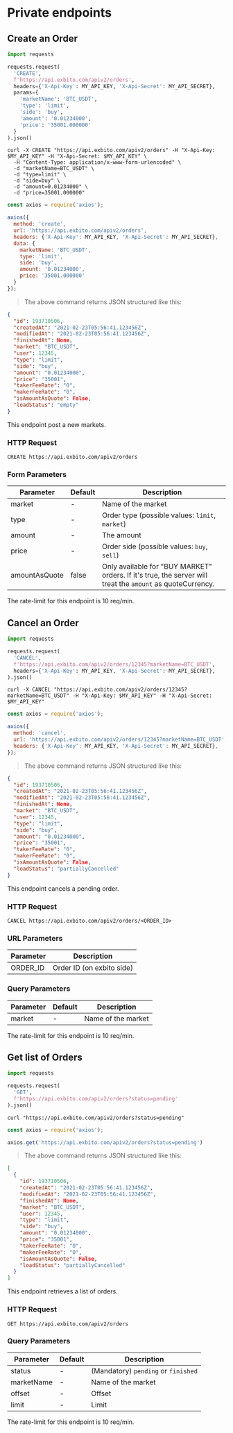 # Private endpoints

## Create an Order

```python
import requests

requests.request(
  'CREATE',
  f'https://api.exbito.com/apiv2/orders',
  headers={'X-Api-Key': MY_API_KEY, 'X-Api-Secret': MY_API_SECRET},
  params={
    'marketName': 'BTC_USDT',
    'type': 'limit',
    'side': 'buy',
    'amount': '0.01234000',
    'price': '35001.000000'
  }
).json()
```

```shell
curl -X CREATE "https://api.exbito.com/apiv2/orders" -H "X-Api-Key: $MY_API_KEY" -H "X-Api-Secret: $MY_API_KEY" \
  -H "Content-Type: application/x-www-form-urlencoded" \
  -d "marketName=BTC_USDT" \
  -d "type=limit" \
  -d "side=buy" \
  -d "amount=0.01234000" \
  -d "price=35001.000000"

```

```javascript
const axios = require('axios');

axios({
  method: 'create',
  url: 'https://api.exbito.com/apiv2/orders',
  headers: {'X-Api-Key': MY_API_KEY, 'X-Api-Secret': MY_API_SECRET},
  data: {
    marketName: 'BTC_USDT',
    type: 'limit',
    side: 'buy',
    amount: '0.01234000',
    price: '35001.000000'
  }
});
```

> The above command returns JSON structured like this:

```json
{
  "id": 193710506,
  "createdAt": "2021-02-23T05:56:41.123456Z",
  "modifiedAt": "2021-02-23T05:56:41.123456Z",
  "finishedAt": None,
  "market": "BTC_USDT",
  "user": 12345,
  "type": "limit",
  "side": "buy",
  "amount": "0.01234000",
  "price": "35001",
  "takerFeeRate": "0",
  "makerFeeRate": "0",
  "isAmountAsQuote": False,
  "loadStatus": "empty"
}
```

This endpoint post a new markets.

### HTTP Request

`CREATE https://api.exbito.com/apiv2/orders`

### Form Parameters

Parameter | Default | Description
--------- | ------- | -----------
market | - | Name of the market
type | - | Order type (possible values: `limit`, `market`)
amount | - | The amount
price | - | Order side (possible values: `buy`, `sell`)
amountAsQuote | false | Only available for "BUY MARKET" orders. If it's true, the server will treat the `amount` as quoteCurrency.

<aside class="notice">
The rate-limit for this endpoint is 10 req/min.
</aside>

## Cancel an Order

```python
import requests

requests.request(
  'CANCEL',
  f'https://api.exbito.com/apiv2/orders/12345?marketName=BTC_USDT',
  headers={'X-Api-Key': MY_API_KEY, 'X-Api-Secret': MY_API_SECRET},
).json()
```

```shell
curl -X CANCEL "https://api.exbito.com/apiv2/orders/12345?marketName=BTC_USDT" -H "X-Api-Key: $MY_API_KEY" -H "X-Api-Secret: $MY_API_KEY"

```

```javascript
const axios = require('axios');

axios({
  method: 'cancel',
  url: 'https://api.exbito.com/apiv2/orders/12345?marketName=BTC_USDT',
  headers: {'X-Api-Key': MY_API_KEY, 'X-Api-Secret': MY_API_SECRET},
});
```

> The above command returns JSON structured like this:

```json
{
  "id": 193710506,
  "createdAt": "2021-02-23T05:56:41.123456Z",
  "modifiedAt": "2021-02-23T05:56:41.123456Z",
  "finishedAt": None,
  "market": "BTC_USDT",
  "user": 12345,
  "type": "limit",
  "side": "buy",
  "amount": "0.01234000",
  "price": "35001",
  "takerFeeRate": "0",
  "makerFeeRate": "0",
  "isAmountAsQuote": False,
  "loadStatus": "partiallyCancelled"
}
```

This endpoint cancels a pending order.

### HTTP Request

`CANCEL https://api.exbito.com/apiv2/orders/<ORDER_ID>`

### URL Parameters

Parameter | Description
--------- | -----------
ORDER_ID | Order ID (on exbito side)

### Query Parameters

Parameter | Default | Description
--------- | ------- | -----------
market | - | Name of the market

<aside class="notice">
The rate-limit for this endpoint is 10 req/min.
</aside>

## Get list of Orders

```python
import requests

requests.request(
  'GET',
  f'https://api.exbito.com/apiv2/orders?status=pending'
).json()
```

```shell
curl "https://api.exbito.com/apiv2/orders?status=pending"
```

```javascript
const axios = require('axios');

axios.get('https://api.exbito.com/apiv2/orders?status=pending')
```

> The above command returns JSON structured like this:

```json
[
  {
    "id": 193710506,
    "createdAt": "2021-02-23T05:56:41.123456Z",
    "modifiedAt": "2021-02-23T05:56:41.123456Z",
    "finishedAt": None,
    "market": "BTC_USDT",
    "user": 12345,
    "type": "limit",
    "side": "buy",
    "amount": "0.01234000",
    "price": "35001",
    "takerFeeRate": "0",
    "makerFeeRate": "0",
    "isAmountAsQuote": False,
    "loadStatus": "partiallyCancelled"
  }
]
```

This endpoint retrieves a list of orders.

### HTTP Request

`GET https://api.exbito.com/apiv2/orders`

### Query Parameters

Parameter | Default | Description
--------- | ------- | -----------
status | - | (Mandatory) `pending` or `finished`
marketName | - | Name of the market
offset | - | Offset
limit | - | Limit

<aside class="notice">
The rate-limit for this endpoint is 10 req/min.
</aside>
